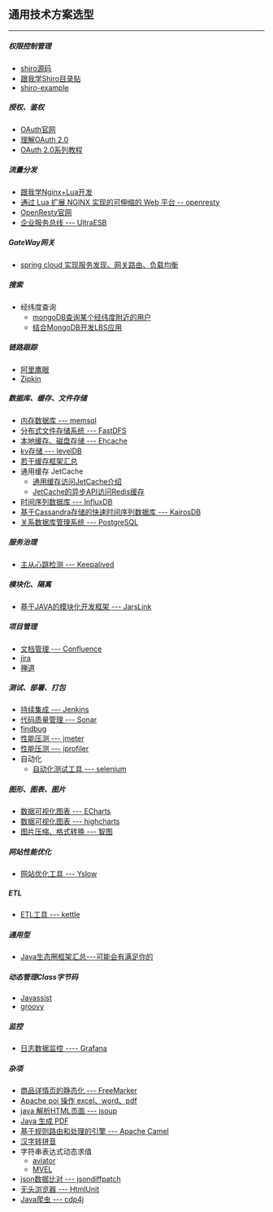 ## 通用技术方案选型

---

##### 权限控制管理

* [shiro源码](https://github.com/apache/shiro)
* [跟我学Shiro目录贴](http://jinnianshilongnian.iteye.com/blog/2018398)
* [shiro-example](https://github.com/zhangkaitao/shiro-example)

##### 授权、鉴权

* [OAuth官网](https://oauth.net/2/)
* [理解OAuth 2.0](http://www.ruanyifeng.com/blog/2014/05/oauth_2_0.html)
* [OAuth 2.0系列教程](http://ifeve.com/oauth2-tutorial-all/)


##### 流量分发

* [跟我学Nginx+Lua开发](http://www.iteye.com/blogs/subjects/nginx-lua)
* [通过 Lua 扩展 NGINX 实现的可伸缩的 Web 平台 -- openresty](http://openresty.org/cn/installation.html)
* [OpenResty官网](https://openresty.org/cn/)
* [企业服务总线 --- UltraESB](https://www.adroitlogic.com/)

##### GateWay网关

* [spring cloud 实现服务发现、网关路由、负载均衡](http://blog.csdn.net/zeb_perfect/article/details/52008192)

##### 搜索

* 经纬度查询
	* [mongoDB查询某个经纬度附近的用户](http://blog.csdn.net/medea_yang/article/details/53436460)
	* [结合MongoDB开发LBS应用](http://blog.csdn.net/huangrunqing/article/details/9112227)

##### 链路跟踪

* [阿里鹰眼]()
* [Zipkin](https://github.com/openzipkin/zipkin)

##### 数据库、缓存、文件存储

* [内存数据库 --- memsql](http://www.memsql.com/)
* [分布式文件存储系统 --- FastDFS](http://www.cnblogs.com/mafly/p/fastdfs.html)
* [本地缓存、磁盘存储 --- Ehcache](http://raychase.iteye.com/blog/1545906)
* [kv存储 --- levelDB](https://github.com/google/leveldb)
* [若干缓存框架汇总](http://www.open-open.com/13.htm)
* 通用缓存 JetCache
	* [通用缓存访问JetCache介绍](https://mp.weixin.qq.com/s/qzS6fPUj70MW7LuMbefWZQ)
	* [JetCache的异步API访问Redis缓存](https://mp.weixin.qq.com/s/HvJwP5mWegDZYUO6TAeJ1g)
* [时间序列数据库 --- InfluxDB](InfluxDB.md)
* [基于Cassandra存储的快速时间序列数据库 --- KairosDB](http://www.kairosdb.com/)
* [关系数据库管理系统 --- PostgreSQL](https://www.yiibai.com/postgresql/)

##### 服务治理
* [主从心跳检测 --- Keepalived](http://blog.csdn.net/xyang81/article/details/52556886)

##### 模块化、隔离

* [基于JAVA的模块化开发框架 --- JarsLink](https://mp.weixin.qq.com/s/AhNIvlKNba8ls9loM1CZ-w)


##### 项目管理

* [文档管理 --- Confluence](https://baike.baidu.com/item/Confluence)
* [jira]()
* [禅道]()

##### 测试、部署、打包

* [持续集成 --- Jenkins](https://www.liaoxuefeng.com/article/001463233913442cdb2d1bd1b1b42e3b0b29eb1ba736c5e000)
* [代码质量管理 --- Sonar](http://blog.csdn.net/hunterno4/article/details/11687269)
* [findbug]()
* [性能压测 --- jmeter](http://jmeter.apache.org/)
* [性能压测 --- jprofiler]()
* 自动化
	* [自动化测试工具 --- selenium](http://www.selenium.org.cn/)

##### 图形、图表、图片

* [数据可视化图表 --- ECharts](http://echarts.baidu.com/index.html)
* [数据可视化图表 --- highcharts](https://www.hcharts.cn/)
* [图片压缩、格式转换 --- 智图](https://zhitu.isux.us/)

##### 网站性能优化

* [网站优化工具 --- Yslow](https://www.cnblogs.com/wajika/p/6278825.html)

##### ETL
* [ETL工具 --- kettle](http://blog.csdn.net/eason_oracle/article/details/53535173)

##### 通用型
* [Java生态圈框架汇总---可能会有满足你的](https://github.com/jobbole/awesome-java-cn)

##### 动态管理Class字节码
* [Javassist]()
* [groovy](groovy.md)

##### 监控
* [日志数据监控 ---- Grafana](https://yq.aliyun.com/articles/227006)

##### 杂项

* [商品详情页的静态化 --- FreeMarker](FreeMarker.md)
* [Apache poi 操作 excel、word、pdf](http://www.yiibai.com/apache_poi/)
* [java 解析HTML页面 --- jsoup](jsoup.md)
* [Java 生成 PDF](https://mp.weixin.qq.com/s/Zxxarev-HwAH2MUzB4QbBA)
* [基于规则路由和处理的引擎 --- Apache Camel](http://blog.csdn.net/yinwenjie/article/details/51692340)
* [汉字转拼音](pinyin.md)
* 字符串表达式动态求值
	* [aviator](https://github.com/killme2008/aviator/wiki)
	* [MVEL](http://blog.csdn.net/sunnyyoona/article/details/75244442)
* [json数据比对 --- jsondiffpatch](https://github.com/benjamine/jsondiffpatch)
* [无头浏览器 --- HtmlUnit](https://www.cnblogs.com/zerotomax/p/7255950.html)
* [Java爬虫 --- cdp4j](https://www.jianshu.com/p/054b50026f9a)
